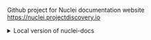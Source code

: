 Github project for Nuclei documentation website https://nuclei.projectdiscovery.io

<details>
<summary>Local version of nuclei-docs</summary>

#### Running self-hosted version of nuclei-docs

```
mkdocs serve
```

Self-hosted application will be served at http://127.0.0.1:8000

#### Publish changes on github pages

```
mkdocs gh-deploy
```

*Note:- mkdocs uses python3.x*

</details>
